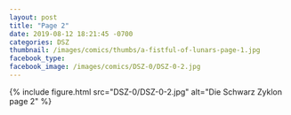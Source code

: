 ```yaml
---
layout: post
title: "Page 2"
date: 2019-08-12 18:21:45 -0700
categories: DSZ
thumbnail: /images/comics/thumbs/a-fistful-of-lunars-page-1.jpg
facebook_type: 
facebook_image: /images/comics/DSZ-0/DSZ-0-2.jpg
---
```


{% include figure.html src="DSZ-0/DSZ-0-2.jpg" alt="Die Schwarz Zyklon page 2" %}
